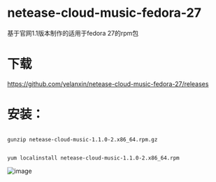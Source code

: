 # netease-cloud-music-fedora-27
基于官网1.1版本制作的适用于fedora 27的rpm包
# 下载
https://github.com/yelanxin/netease-cloud-music-fedora-27/releases
# 安装：
<code>
gunzip netease-cloud-music-1.1.0-2.x86_64.rpm.gz
  
yum localinstall netease-cloud-music-1.1.0-2.x86_64.rpm
 </code>

![image](https://github.com/yelanxin/netease-cloud-music-fedora-27/blob/master/img.png)
